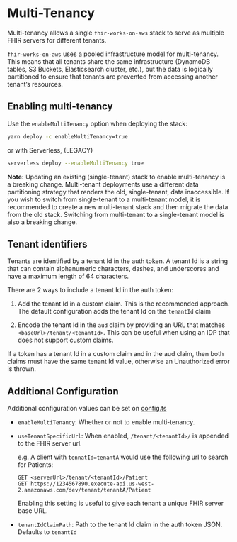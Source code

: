 # Multi-Tenancy

Multi-tenancy allows a single `fhir-works-on-aws` stack to serve as multiple FHIR servers for different tenants.

`fhir-works-on-aws` uses a pooled infrastructure model for multi-tenancy. This means that all tenants share the 
same infrastructure (DynamoDB tables, S3 Buckets, Elasticsearch cluster, etc.), but the data 
is logically partitioned to ensure that tenants are prevented from accessing another tenant’s resources.

## Enabling multi-tenancy

Use the `enableMultiTenancy` option when deploying the stack: 

```sh
yarn deploy -c enableMultiTenancy=true
```

or with Serverless, (LEGACY)
```bash
serverless deploy --enableMultiTenancy true
```

**Note:** Updating an existing (single-tenant) stack to enable multi-tenancy is a breaking change. Multi-tenant 
deployments use a different data partitioning strategy that renders the old, single-tenant, data inaccessible. 
If you wish to switch from single-tenant to a multi-tenant model, it is recommended to create a new multi-tenant stack 
and then migrate the data from the old stack. Switching from multi-tenant to a single-tenant model is also a breaking change.

## Tenant identifiers

Tenants are identified by a tenant Id in the auth token. A tenant Id is a string that can contain alphanumeric characters, 
dashes, and underscores and have a maximum length of 64 characters. 

There are 2 ways to include a tenant Id in the auth token:

1. Add the tenant Id in a custom claim. This is the recommended approach. 
The default configuration adds the tenant Id on the `tenantId` claim

1. Encode the tenant Id in the `aud` claim by providing an URL that matches `<baseUrl>/tenant/<tenantId>`. 
This can be useful when using an IDP that does not support custom claims.

If a token has a tenant Id in a custom claim and in the aud claim, then both claims must have the same tenant Id value, 
otherwise an Unauthorized error is thrown.

## Additional Configuration

Additional configuration values can be set on [config.ts](https://github.com/awslabs/fhir-works-on-aws-deployment/blob/mainline/src/config.ts)

- `enableMultiTenancy`: Whether or not to enable multi-tenancy.
- `useTenantSpecificUrl`: When enabled, `/tenant/<tenantId>/` is appended to the FHIR server url. 
  
  e.g. A client with `tennatId=tenantA` would use the following url to search for Patients: 
  ```
  GET <serverUrl>/tenant/<tenantId>/Patient
  GET https://1234567890.execute-api.us-west-2.amazonaws.com/dev/tenant/tenantA/Patient
  ```
  Enabling this setting is useful to give each tenant a unique FHIR server base URL.

- `tenantIdClaimPath`: Path to the tenant Id claim in the auth token JSON. Defaults to `tenantId` 
